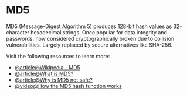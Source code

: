 # MD5

MD5 (Message-Digest Algorithm 5) produces 128-bit hash values as 32-character hexadecimal strings. Once popular for data integrity and passwords, now considered cryptographically broken due to collision vulnerabilities. Largely replaced by secure alternatives like SHA-256.

Visit the following resources to learn more:

- [@article@Wikipedia - MD5](https://en.wikipedia.org/wiki/MD5)
- [@article@What is MD5?](https://www.techtarget.com/searchsecurity/definition/MD5)
- [@article@Why is MD5 not safe?](https://infosecscout.com/why-md5-is-not-safe/)
- [@video@How the MD5 hash function works](https://www.youtube.com/watch?v=5MiMK45gkTY)
